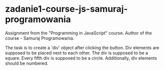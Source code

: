 # zadanie1-course-js-samuraj-programowania
 
 Assignment from the "Programming in JavaScript" course. Author of the course - Samuraj Programowania.

The task is to create a 'div' object after clicking the button. Div elements are supposed to be placed next to each other. The div is supposed to be a square. Every fifth div is supposed to be a circle. Additionally, div elements should be numbered.
